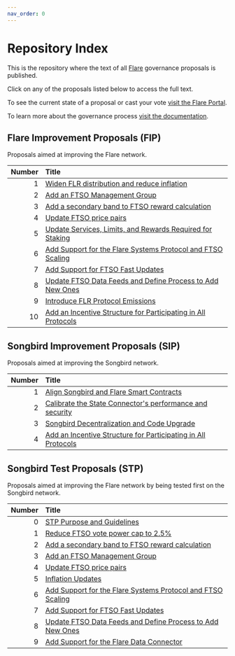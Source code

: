 ```yaml
---
nav_order: 0
---
```


# Repository Index

This is the repository where the text of all [Flare](https://flare.network) governance proposals is published.

Click on any of the proposals listed below to access the full text.

To see the current state of a proposal or cast your vote [visit the Flare Portal](https://portal.flare.network).

To learn more about the governance process [visit the documentation](https://docs.flare.network/tech/governance).

## Flare Improvement Proposals (FIP)

Proposals aimed at improving the Flare network.

| Number | Title                                                                        |
| -----: | :--------------------------------------------------------------------------- |
|      1 | [Widen FLR distribution and reduce inflation](FIP/FIP_1.md)                  |
|      2 | [Add an FTSO Management Group](FIP/FIP_2.md)                                 |
|      3 | [Add a secondary band to FTSO reward calculation](FIP/FIP_3.md)              |
|      4 | [Update FTSO price pairs](FIP/FIP_4.md)                                      |
|      5 | [Update Services, Limits, and Rewards Required for Staking](FIP/FIP_5.md)    |
|      6 | [Add Support for the Flare Systems Protocol and FTSO Scaling](FIP/FIP_6.md)  |
|      7 | [Add Support for FTSO Fast Updates](FIP/FIP_7.md)                            |
|      8 | [Update FTSO Data Feeds and Define Process to Add New Ones](./FIP/FIP_8.md)  |
|      9 | [Introduce FLR Protocol Emissions](./FIP/FIP_9.md)                           |
|     10 | [Add an Incentive Structure for Participating in All Protocols](FIP/FIP_10.md) |

## Songbird Improvement Proposals (SIP)

Proposals aimed at improving the Songbird network.

| Number | Title                                                                    |
| -----: | :----------------------------------------------------------------------- |
|      1 | [Align Songbird and Flare Smart Contracts](SIP/SIP_1.md)                 |
|      2 | [Calibrate the State Connector's performance and security](SIP/SIP_2.md) |
|      3 | [Songbird Decentralization and Code Upgrade](SIP/SIP_3.md)               |
|      4 | [Add an Incentive Structure for Participating in All Protocols](SIP/SIP_4.md) |

## Songbird Test Proposals (STP)

Proposals aimed at improving the Flare network by being tested first on the Songbird network.

| Number | Title                                                                       |
| -----: | :-------------------------------------------------------------------------- |
|      0 | [STP Purpose and Guidelines](STP/STP_0.md)                                  |
|      1 | [Reduce FTSO vote power cap to 2.5%](STP/STP_1.md)                          |
|      2 | [Add a secondary band to FTSO reward calculation](STP/STP_2.md)             |
|      3 | [Add an FTSO Management Group](STP/STP_3.md)                                |
|      4 | [Update FTSO price pairs](STP/STP_4.md)                                     |
|      5 | [Inflation Updates](STP/STP_5.md)                                           |
|      6 | [Add Support for the Flare Systems Protocol and FTSO Scaling](STP/STP_6.md) |
|      7 | [Add Support for FTSO Fast Updates](STP/STP_7.md)                           |
|      8 | [Update FTSO Data Feeds and Define Process to Add New Ones](STP/STP_8.md)   |
|      9 | [Add Support for the Flare Data Connector](STP/STP_9.md)        	       |

<style>
    table thead tr th:first-child {
        width: 50px;
    }
</style>

